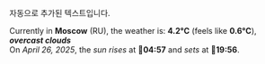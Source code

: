
자동으로 추가된 텍스트입니다.

<!--START_SECTION:weather:moscow-->
Currently in **Moscow** (RU), the weather is: **4.2°C** (feels like **0.6°C**), ***overcast clouds***<br/>
On *April 26, 2025*, the *sun rises* at 🌅**04:57** and *sets* at 🌇**19:56**.
<!--END_SECTION:weather-->
